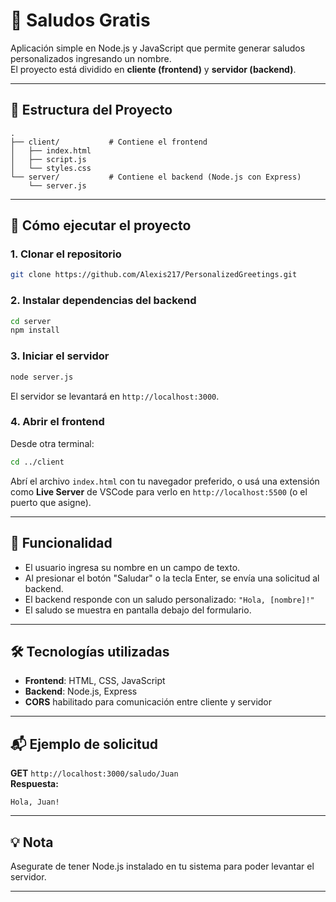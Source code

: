 # 🎉 Saludos Gratis

Aplicación simple en Node.js y JavaScript que permite generar saludos personalizados ingresando un nombre.  
El proyecto está dividido en **cliente (frontend)** y **servidor (backend)**.

---

## 📁 Estructura del Proyecto

```
.
├── client/           # Contiene el frontend
│   ├── index.html
│   ├── script.js
│   └── styles.css
└── server/           # Contiene el backend (Node.js con Express)
    └── server.js
```

---

## 🚀 Cómo ejecutar el proyecto

### 1. Clonar el repositorio

```bash
git clone https://github.com/Alexis217/PersonalizedGreetings.git
```

### 2. Instalar dependencias del backend

```bash
cd server
npm install
```

### 3. Iniciar el servidor

```bash
node server.js
```

El servidor se levantará en `http://localhost:3000`.

### 4. Abrir el frontend

Desde otra terminal:

```bash
cd ../client
```

Abrí el archivo `index.html` con tu navegador preferido, o usá una extensión como **Live Server** de VSCode para verlo en `http://localhost:5500` (o el puerto que asigne).

---

## 🔧 Funcionalidad

- El usuario ingresa su nombre en un campo de texto.
- Al presionar el botón "Saludar" o la tecla Enter, se envía una solicitud al backend.
- El backend responde con un saludo personalizado: `"Hola, [nombre]!"`
- El saludo se muestra en pantalla debajo del formulario.

---

## 🛠️ Tecnologías utilizadas

- **Frontend**: HTML, CSS, JavaScript
- **Backend**: Node.js, Express
- **CORS** habilitado para comunicación entre cliente y servidor

---

## 📬 Ejemplo de solicitud

**GET** `http://localhost:3000/saludo/Juan`  
**Respuesta:**

```
Hola, Juan!
```

---

## 💡 Nota

Asegurate de tener Node.js instalado en tu sistema para poder levantar el servidor.

---
